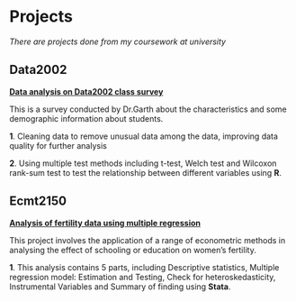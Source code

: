 # Projects

*There are projects done from my coursework at university*

## Data2002 ## 

[**Data analysis on Data2002 class survey**](https://github.com/chrisyifanjin/course-projects/tree/master/Data2002%20/Data2002_Survey)

This is a survey conducted by Dr.Garth about the characteristics and some demographic information about students.

**1**. Cleaning data to remove unusual data among the data, improving data quality for further analysis 

**2**. Using multiple test methods including t-test, Welch test and Wilcoxon rank-sum test to test the relationship between different variables using **R**.

## Ecmt2150 ##

[**Analysis of fertility data using multiple regression**](https://github.com/chrisyifanjin/course-projects/tree/master/ECMT2150)

This project involves the application of a range of econometric methods in analysing the effect of schooling or education on women’s fertility.

**1**. This analysis contains 5 parts, including Descriptive statistics, Multiple regression model: Estimation and Testing, Check for heteroskedasticity, Instrumental Variables and Summary of finding using **Stata**.


